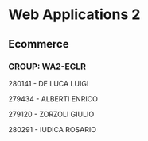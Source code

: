 # Web Applications 2

## Ecommerce

### GROUP: WA2-EGLR

280141 - DE LUCA LUIGI

279434 - ALBERTI ENRICO

279120 - ZORZOLI GIULIO

280291 - IUDICA ROSARIO